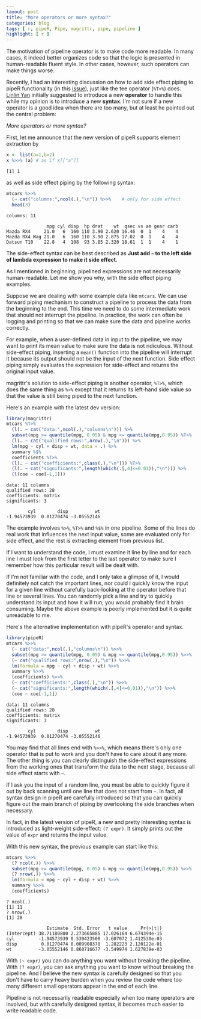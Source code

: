 ```yaml
---
layout: post
title: "More operators or more syntax?"
categories: blog
tags: [ r, pipeR, Pipe, magrittr, pipe, pipeline ]
highlight: [ r ]
---
```




The motivation of pipeline operator is to make code more readable. In many cases, it indeed better organizes code so that the logic is presented in human-readable fluent style. In other cases, however, such operators can make things worse.

Recently, I had an interesting discussion on how to add side effect piping to pipeR functionality (in this [issue](https://github.com/renkun-ken/pipeR/issues/30)), just like the tee operator (`%T>%`) does. [Linlin Yan](https://github.com/yanlinlin82) initially suggested to introduce a new **operator** to handle this while my opinion is to introduce a new **syntax**. I'm not sure if a new operator is a good idea when there are too many, but at least he pointed out the central problem:

*More operators or more syntax?*

First, let me announce that the new version of pipeR supports element extraction by 


```r
x <- list(a=1,b=2)
x %>>% (a) # as if x[["a"]]
```

```
[1] 1
```

as well as side effect piping by the following syntax:


```r
mtcars %>>%
  (~ cat("columns:",ncol(.),"\n")) %>>%    # only for side effect
  head(3)
```

```
columns: 11 
```

```
               mpg cyl disp  hp drat    wt  qsec vs am gear carb
Mazda RX4     21.0   6  160 110 3.90 2.620 16.46  0  1    4    4
Mazda RX4 Wag 21.0   6  160 110 3.90 2.875 17.02  0  1    4    4
Datsun 710    22.8   4  108  93 3.85 2.320 18.61  1  1    4    1
```

The side-effect syntax can be best described as **Just add `~` to the left side of lambda expression to make it side effect**.

As I mentioned in beginning, pipelined expressions are not necessarily human-readable. Let me show you why, with the side effect piping examples.

Suppose we are dealing with some example data like `mtcars`. We can use forward piping mechanism to construct a pipeline to process the data from the beginning to the end. This time we need to do some intermediate work that should not interrupt the pipeline. In practice, the work can often be logging and printing so that we can make sure the data and pipeline works correctly.

For example, when a user-defined data in input to the pipeline, we may want to print its mean value to make sure the data is not ridiculous. Without side-effect piping, inserting a `mean()` function into the pipeline will interrupt it because its output should not be the input of the next function.
Side effect piping simply evaluates the expression for side-effect and returns the original input value.

magrittr's solution to side-effect piping is another operator, `%T>%`, which does the same thing as `%>%` except that it returns its left-hand side value so that the value is still being piped to the next function.

Here's an example with the latest dev version:


```r
library(magrittr)
mtcars %T>%
  (l(. ~ cat("data:",ncol(.),"columns\n"))) %>%
  subset(mpg >= quantile(mpg, 0.05) & mpg <= quantile(mpg,0.95)) %T>%
  (l(. ~ cat("qualified rows:",nrow(.),"\n"))) %>%
  lm(mpg ~ cyl + disp + wt, data = .) %>%
  summary %$%
  coefficients %T>%
  (l(. ~ cat("coefficients:",class(.),"\n"))) %T>%
  (l(. ~ cat("significants:",length(which(.[,4]<=0.01)),"\n"))) %>%
  (l(coe ~ coe[-1,1]))
```

```
data: 11 columns
qualified rows: 28 
coefficients: matrix 
significants: 3 
```

```
        cyl        disp          wt 
-1.94573939  0.01270474 -3.05552146 
```

The example involves `%>%`, `%T>%` and `%$%` in one pipeline. Some of the lines do real work that influences the next input value, some are evaluated only for side effect, and the rest is extracting element from previous list.

If I want to understand the code, I must examine it line by line and for each line I must look from the first letter to the last operator to make sure I remember how this particular result will be dealt with. 

If I'm not familiar with the code, and I only take a glimpse of it, I would definitely not catch the important lines, nor could I quickly know the input for a given line without carefully back-looking at the operator before that line or several lines. You can randomly pick a line and try to quickly understand its input and how it will run, you would probably find it brain consuming. Maybe the above example is poorly implemented but it is quite unreadable to me.

Here's the alternative implementation with pipeR's operator and syntax.


```r
library(pipeR)
mtcars %>>%
  (~ cat("data:",ncol(.),"columns\n")) %>>%
  subset(mpg >= quantile(mpg, 0.05) & mpg <= quantile(mpg,0.95)) %>>%
  (~ cat("qualified rows:",nrow(.),"\n")) %>>%
  lm(formula = mpg ~ cyl + disp + wt) %>>%
  summary %>>%
  (coefficients) %>>%
  (~ cat("coefficients:",class(.),"\n")) %>>%
  (~ cat("significants:",length(which(.[,4]<=0.01)),"\n")) %>>%
  (coe ~ coe[-1,1])
```

```
data: 11 columns
qualified rows: 28 
coefficients: matrix 
significants: 3 
```

```
        cyl        disp          wt 
-1.94573939  0.01270474 -3.05552146 
```

You may find that all lines end with `%>>%`, which means there's only one operator that is put to work and you don't have to care about it any more.
The other thing is you can clearly distinguish the side-effect expressions from the working ones that transform the data to the next stage, because all side effect starts with `~`.

If I ask you the input of a random line, you must be able to quickly figure it out by back scanning until one line that does not start from `~`. In fact, all syntax design in pipeR are carefully introduced so that you can quickly figure out the main branch of piping by overlooking the side branches when necessary.

In fact, in the latest version of pipeR, a new and pretty interesting syntax is introduced as light-weight side-effect: `(? expr)`. It simply prints out the value of `expr` and returns the input value.

With this new syntax, the previous example can start like this:


```r
mtcars %>>%
  (? ncol(.)) %>>%
  subset(mpg >= quantile(mpg, 0.05) & mpg <= quantile(mpg,0.95)) %>>%
  (? nrow(.)) %>>%
  lm(formula = mpg ~ cyl + disp + wt) %>>%
  summary %>>%
  (coefficients)
```

```
? ncol(.)
[1] 11
? nrow(.)
[1] 28
```

```
               Estimate  Std. Error   t value     Pr(>|t|)
(Intercept) 38.71180800 2.273665885 17.026164 6.674394e-15
cyl         -1.94573939 0.539423500 -3.607072 1.412530e-03
disp         0.01270474 0.009908378  1.282223 2.120122e-01
wt          -3.05552146 0.860716677 -3.549974 1.627839e-03
```

With `(~ expr)` you can do anything you want without breaking the pipeline. With `(? expr)`, you can ask anything you want to know without breaking the pipeline. And I believe the new syntax is carefully designed so that you don't have to carry heavy burden when you review the code where too many different small operators appear in the end of each line.

Pipeline is not necessarily readable especially when too many operators are involved, but with carefully designed syntax, it becomes much easier to write readable code.
